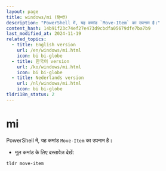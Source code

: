 ```yaml
---
layout: page
title: windows/mi (हिन्दी)
description: "PowerShell में, यह कमांड `Move-Item` का उपनाम है।"
content_hash: 14b91f23c74ef27e473d9cbdfa05679dfe7ba7b9
last_modified_at: 2024-11-19
related_topics:
  - title: English version
    url: /en/windows/mi.html
    icon: bi bi-globe
  - title: 한국어 version
    url: /ko/windows/mi.html
    icon: bi bi-globe
  - title: Nederlands version
    url: /nl/windows/mi.html
    icon: bi bi-globe
tldri18n_status: 2
---
```

# mi

PowerShell में, यह कमांड `Move-Item` का उपनाम है।

- मूल कमांड के लिए दस्तावेज़ देखें:

`tldr move-item`

